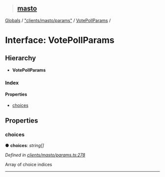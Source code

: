 > ## [masto](../README.md)

[Globals](../globals.md) / ["clients/masto/params"](../modules/_clients_masto_params_.md) / [VotePollParams](_clients_masto_params_.votepollparams.md) /

# Interface: VotePollParams

## Hierarchy

* **VotePollParams**

### Index

#### Properties

* [choices](_clients_masto_params_.votepollparams.md#choices)

## Properties

###  choices

● **choices**: *string[]*

*Defined in [clients/masto/params.ts:278](https://github.com/neet/masto.js/blob/635a2aa/src/clients/masto/params.ts#L278)*

Array of choice indices

___